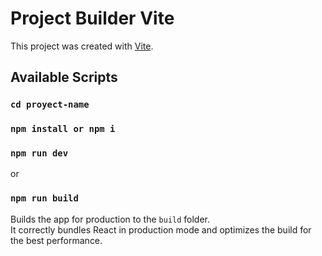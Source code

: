 # Project Builder Vite 

This project was created with [Vite](https://vitejs.dev).

## Available Scripts

### `cd proyect-name`

### `npm install or npm i`

### `npm run dev`

or

### `npm run build`

Builds the app for production to the `build` folder.\
It correctly bundles React in production mode and optimizes the build for the best performance.
